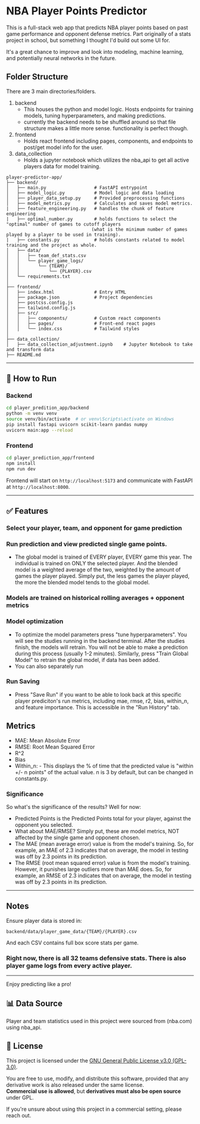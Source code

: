 # NBA Player Points Predictor

This is a full-stack web app that predicts NBA player points based on past game performance and opponent defense metrics. Part originally of a stats project in school, but something I thought I'd build out some UI for.

It's a great chance to improve and look into modeling, machine learning, and potentially neural networks in the future.

## Folder Structure

There are 3 main directories/folders. 

1. backend
    - This houses the python and model logic. Hosts endpoints for training models, tuning hyperparameters, and making predictions.
    - currently the backend needs to be shuffled around so that file structure makes a little more sense. functionality is perfect though.
2. frontend
    - Holds react frontend including pages, components, and endpoints to post/get model info for the user.
3. data_collection
    - Holds a jupyter notebook which utilizes the nba_api to get all active players data for model training.


```
player-predictor-app/
├── backend/
│   ├── main.py                  # FastAPI entrypoint
│   ├── model_logic.py           # Model logic and data loading
│   ├── player_data_setup.py     # Provided preprocessing functions
│   ├── model_metrics.py         # Calculates and saves model metrics.
|   ├── feature_engineering.py   # handles the chunk of feature engineering
|   ├── optimal_number.py        # holds functions to select the "optimal" number of games to cutoff players
                                (what is the minimum number of games played by a player to be used in training).
|   ├── constants.py             # holds constants related to model training and the project as whole.
│   ├── data/
│   │   ├── team_def_stats.csv
│   │   └── player_game_logs/
│   │       └── {TEAM}/
│   │           └── {PLAYER}.csv
│   └── requirements.txt
│
├── frontend/
│   ├── index.html               # Entry HTML
│   ├── package.json             # Project dependencies
│   ├── postcss.config.js
│   ├── tailwind.config.js
│   ├── src/
│   │   ├── components/          # Custom react components
│   │   ├── pages/               # Front-end react pages
│   │   └── index.css            # Tailwind styles
│
├── data_collection/
│   ├── data_collection_adjustment.ipynb    # Jupyter Notebook to take and transform data
├── README.md
```

---

## 🚀 How to Run

### Backend
```zsh
cd player_predition_app/backend
python -m venv venv
source venv/bin/activate  # or venv\Scripts\activate on Windows
pip install fastapi uvicorn scikit-learn pandas numpy
uvicorn main:app --reload
```

### Frontend
```zsh
cd player_prediction_app/frontend
npm install
npm run dev
```

Frontend will start on `http://localhost:5173` and communicate with FastAPI at `http://localhost:8000`.

---

## ✅ Features
### Select your player, team, and opponent for game prediction
### Run prediction and view predicted single game points. 
- The global model is trained of EVERY player, EVERY game this year. The individual is trained on ONLY the selected player. And the blended model is a weighted average of the two, weighted by the amount of games the player played. Simply put, the less games the player played, the more the blended model tends to the global model.

### Models are trained on historical rolling averages + opponent metrics

### Model optimization
- To optimize the model parameters press "tune hyperparameters". You will see the studies running in the backend terminal. After the studies finish, the models will retrain. You will not be able to make a prediction during this process (usually 1-2 minutes). Similarly, press "Train Global Model" to retrain the global model, if data has been added.
- You can also separately run

### Run Saving
- Press "Save Run" if you want to be able to look back at this specific player prediciton's run metrics, including mae, rmse, r2, bias, within_n, and feature importance. This is accessible in the "Run History" tab.

## Metrics
- MAE: Mean Absolute Error
- RMSE: Root Mean Squared Error
- R^2
- Bias
- Within_n: 
        - This displays the % of time that the predicted value is "within +/- n points" of the actual value. n is 3 by default, but can be changed in constants.py.


### Significance
So what's the significance of the results? Well for now:
- Predicted Points is the Predicted Points total for your player, against the opponent you selected.
- What about MAE/RMSE? Simply put, these are model metrics, NOT affected by the single game and opponent chosen.
- The MAE (mean average error) value is from the model's training. So, for example, an MAE of 2.3 indicates that on average, the model in testing was off by 2.3 points in its prediction.
- The RMSE (root mean squared error) value is from the model's training. However, it punishes large outliers more than MAE does. So, for example, an RMSE of 2.3 indicates that on average, the model in testing was off by 2.3 points in its prediction.

---

## Notes
Ensure player data is stored in:
```
backend/data/player_game_data/{TEAM}/{PLAYER}.csv
```
And each CSV contains full box score stats per game.

### Right now, there is all 32 teams defensive stats. There is also player game logs from every active player.
---

Enjoy predicting like a pro!

## 📊 Data Source

Player and team statistics used in this project were sourced from (nba.com) using nba_api.



## 🪪 License

This project is licensed under the [GNU General Public License v3.0 (GPL-3.0)](https://www.gnu.org/licenses/gpl-3.0.html).

You are free to use, modify, and distribute this software, provided that any derivative work is also released under the same license.  
**Commercial use is allowed**, but **derivatives must also be open source** under GPL.

If you're unsure about using this project in a commercial setting, please reach out.
